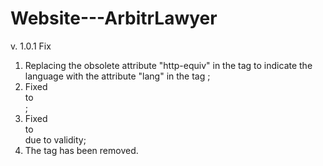 # Website---ArbitrLawyer

v. 1.0.1 Fix
1. Replacing the obsolete attribute "http-equiv" in the tag <meta> to indicate the language with the attribute "lang" in the tag <html>;
2. Fixed <section> to <footer>;
3. Fixed <section> to <div> due to validity;
4. The <meta http-equiv="no-catch"> tag has been removed.
